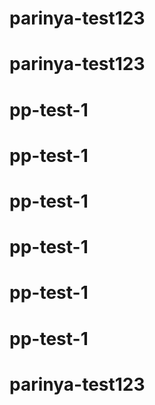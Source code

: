 # parinya-test123
# parinya-test123
# pp-test-1
# pp-test-1
# pp-test-1
# pp-test-1
# pp-test-1
# pp-test-1
# parinya-test123
